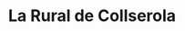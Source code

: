 ---
title: "La Rural de Collserola"
url: /valldoreix-sant-cugat-del-valles/la-rural-de-collserola/
shop: comodidad
---